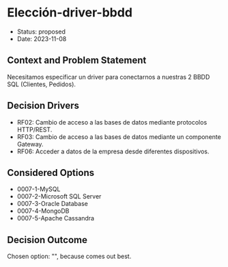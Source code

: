 # Elección-driver-bbdd

* Status: proposed
* Date: 2023-11-08

## Context and Problem Statement

Necesitamos especificar un driver para conectarnos a nuestras 2 BBDD SQL (Clientes, Pedidos).

## Decision Drivers

* RF02: Cambio de acceso a las bases de datos mediante protocolos HTTP/REST.
* RF03: Cambio de acceso a las bases de datos mediante un componente Gateway.
* RF06: Acceder a datos de la empresa desde diferentes dispositivos.

## Considered Options

* 0007-1-MySQL
* 0007-2-Microsoft SQL Server
* 0007-3-Oracle Database
* 0007-4-MongoDB
* 0007-5-Apache Cassandra

## Decision Outcome

Chosen option: "", because comes out best.
